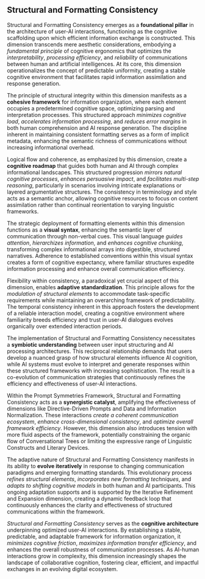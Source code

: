 ## Structural and Formatting Consistency

Structural and Formatting Consistency emerges as a **foundational pillar** in the architecture of user-AI interactions, functioning as the cognitive scaffolding upon which efficient information exchange is constructed. This dimension transcends mere aesthetic considerations, embodying a *fundamental principle* of cognitive ergonomics that optimizes the *interpretability*, *processing efficiency*, and *reliability* of communications between human and artificial intelligences. At its core, this dimension operationalizes the concept of predictable uniformity, creating a stable cognitive environment that facilitates rapid information assimilation and response generation.

The principle of structural integrity within this dimension manifests as a **cohesive framework** for information organization, where each element occupies a predetermined cognitive space, optimizing parsing and interpretation processes. This structured approach *minimizes cognitive load*, *accelerates information processing*, and *reduces error margins* in both human comprehension and AI response generation. The discipline inherent in maintaining consistent formatting serves as a form of implicit metadata, enhancing the semantic richness of communications without increasing informational overhead.

Logical flow and coherence, as emphasized by this dimension, create a **cognitive roadmap** that guides both human and AI through complex informational landscapes. This structured progression *mirrors natural cognitive processes*, *enhances persuasive impact*, and *facilitates multi-step reasoning*, particularly in scenarios involving intricate explanations or layered argumentative structures. The consistency in terminology and style acts as a semantic anchor, allowing cognitive resources to focus on content assimilation rather than continual reorientation to varying linguistic frameworks.

The strategic deployment of formatting elements within this dimension functions as a **visual syntax**, enhancing the semantic layer of communication through non-verbal cues. This visual language *guides attention*, *hierarchizes information*, and *enhances cognitive chunking*, transforming complex informational arrays into digestible, structured narratives. Adherence to established conventions within this visual syntax creates a form of cognitive expectancy, where familiar structures expedite information processing and enhance overall communication efficiency.

Flexibility within consistency, a paradoxical yet crucial aspect of this dimension, enables **adaptive standardization**. This principle allows for the *modulation of structural elements* to accommodate task-specific requirements while maintaining an overarching framework of predictability. The temporal consistency inherent in this approach fosters the development of a reliable interaction model, creating a cognitive environment where familiarity breeds efficiency and trust in user-AI dialogues evolves organically over extended interaction periods.

The implementation of Structural and Formatting Consistency necessitates a **symbiotic understanding** between user input structuring and AI processing architectures. This reciprocal relationship demands that users develop a nuanced grasp of how structural elements influence AI cognition, while AI systems must evolve to interpret and generate responses within these structured frameworks with increasing sophistication. The result is a co-evolution of communication strategies that continuously refines the efficiency and effectiveness of user-AI interactions.

Within the Prompt Symmetries Framework, Structural and Formatting Consistency acts as a **synergistic catalyst**, amplifying the effectiveness of dimensions like Directive-Driven Prompts and Data and Information Normalization. These interactions *create a coherent communication ecosystem*, *enhance cross-dimensional consistency*, and *optimize overall framework efficiency*. However, this dimension also introduces tension with more fluid aspects of the framework, potentially constraining the organic flow of Conversational Trees or limiting the expressive range of Linguistic Constructs and Literary Devices.

The adaptive nature of Structural and Formatting Consistency manifests in its ability to **evolve iteratively** in response to changing communication paradigms and emerging formatting standards. This evolutionary process *refines structural elements*, *incorporates new formatting techniques*, and *adapts to shifting cognitive models* in both human and AI participants. This ongoing adaptation supports and is supported by the Iterative Refinement and Expansion dimension, creating a dynamic feedback loop that continuously enhances the clarity and effectiveness of structured communications within the framework.

*Structural and Formatting Consistency* serves as the **cognitive architecture** underpinning optimized user-AI interactions. By establishing a stable, predictable, and adaptable framework for information organization, it *minimizes cognitive friction*, *maximizes information transfer efficiency*, and enhances the overall robustness of communication processes. As AI-human interactions grow in complexity, this dimension increasingly shapes the landscape of collaborative cognition, fostering clear, efficient, and impactful exchanges in an evolving digital ecosystem.
